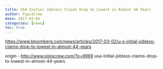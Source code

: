 ```yaml
---
title: USA Initial Jobless Claims Drop to Lowest in Almost 44 Years
author: PipisCrew
date: 2017-03-02
categories: [news]
toc: true
---
```


https://www.bloomberg.com/news/articles/2017-03-02/u-s-initial-jobless-claims-drop-to-lowest-in-almost-44-years

origin - http://www.pipiscrew.com/?p=6969 usa-initial-jobless-claims-drop-to-lowest-in-almost-44-years